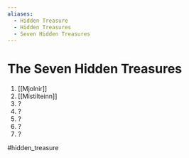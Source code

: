 ```yaml
---
aliases:
  - Hidden Treasure
  - Hidden Treasures
  - Seven Hidden Treasures
---
```

# The Seven Hidden Treasures
1. [[Mjolnir]]
2. [[Mistilteinn]]
3. ?
4. ?
5. ?
6. ?
7. ?

#hidden_treasure 